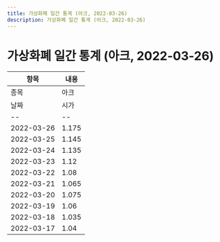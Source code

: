 ```yaml
---
title: 가상화폐 일간 통계 (아크, 2022-03-26)
description: 가상화폐 일간 통계 (아크, 2022-03-26)
---
```


가상화폐 일간 통계 (아크, 2022-03-26)
===

|항목|내용|
|--|--|
|종목|아크||마켓|KRW-ARK||종류|일 단위 캔들||기간|2022-03-17T09:00:00 - 2022-03-26T09:00:00|
|날짜|시가|저가|고가|종가|비고|
|--|--|--|--|--|--|
|2022-03-26|1.175|1.145|1.18|1.15|    |
|2022-03-25|1.145|1.125|1.18|1.17|    |
|2022-03-24|1.135|1.11|1.155|1.145|    |
|2022-03-23|1.12|1.09|1.135|1.135|    |
|2022-03-22|1.08|1.065|1.145|1.125|    |
|2022-03-21|1.065|1.04|1.085|1.08|    |
|2022-03-20|1.075|1.05|1.085|1.06|    |
|2022-03-19|1.06|1.04|1.08|1.075|    |
|2022-03-18|1.035|1.02|1.06|1.06|    |
|2022-03-17|1.04|1.015|1.05|1.035|    |

